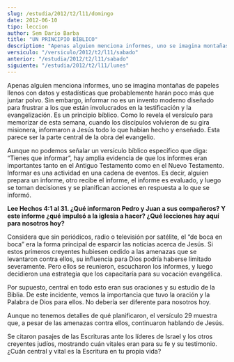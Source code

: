 ```yaml
---
slug: /estudia/2012/t2/l11/domingo
date: 2012-06-10
tipo: leccion
author: Sem Dario Barba
title: "UN PRINCIPIO BÍBLICO"
description: "Apenas alguien menciona informes, uno se imagina montañas de papeles llenos con  datos y estadísticas que probablemente harán poco más que juntar polvo. Sin  embargo, informar no es un invento moderno diseñado para frustrar a los que  están involucrados en la testificación y l..."
versiculo: "/versiculo/2012/t2/l11/sabado"
anterior: "/estudia/2012/t2/l11/sabado"
siguiente: "/estudia/2012/t2/l11/lunes"
---
```


Apenas alguien menciona informes, uno se imagina montañas de papeles llenos con datos y estadísticas que probablemente harán poco más que juntar polvo. Sin embargo, informar no es un invento moderno diseñado para frustrar a los que están involucrados en la testificación y la evangelización. Es un principio bíblico. Como lo revela el versículo para memorizar de esta semana, cuando los discípulos volvieron de su gira misionera, informaron a Jesús todo lo que habían hecho y enseñado. Esta parece ser la parte central de la obra del evangelio.

Aunque no podemos señalar un versículo bíblico específico que diga: “Tienes que informar”, hay amplia evidencia de que los informes eran importantes tanto en el Antiguo Testamento como en el Nuevo Testamento. Informar es una actividad en una cadena de eventos. Es decir, alguien prepara un informe, otro recibe el informe, el informe es evaluado, y luego se toman decisiones y se planifican acciones en respuesta a lo que se informó.

**Lee Hechos 4:1 al 31. ¿Qué informaron Pedro y Juan a sus compañeros? Y este informe ¿qué impulsó a la iglesia a hacer? ¿Qué lecciones hay aquí para nosotros hoy?**

Considera que sin periódicos, radio o televisión por satélite, el “de boca en boca” era la forma principal de esparcir las noticias acerca de Jesús. Si estos primeros creyentes hubiesen cedido a las amenazas que se levantaron contra ellos, su influencia para Dios podría haberse limitado severamente. Pero ellos se reunieron, escucharon los informes, y luego decidieron una estrategia que los capacitaría para su vocación evangélica.

Por supuesto, central en todo esto eran sus oraciones y su estudio de la Biblia. De este incidente, vemos la importancia que tuvo la oración y la Palabra de Dios para ellos. No debería ser diferente para nosotros hoy.

Aunque no tenemos detalles de qué planificaron, el versículo 29 muestra que, a pesar de las amenazas contra ellos, continuaron hablando de Jesús.

Se citaron pasajes de las Escrituras ante los líderes de Israel y los otros creyentes judíos, mostrando cuán vitales eran para su fe y su testimonio. ¿Cuán central y vital es la Escritura en tu propia vida?
